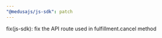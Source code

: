 ```yaml
---
"@medusajs/js-sdk": patch
---
```


fix(js-sdk): fix the API route used in fulfillment.cancel method
